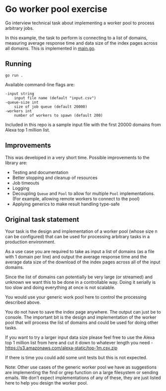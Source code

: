 # Go worker pool exercise

Go interview technical task about implementing a worker pool to process arbitrary jobs.

In this example, the task to perform is connecting to a list of domains, measuring average response time and data size of the index pages across all domains.
This is implemented in [main.go](main.go).

## Running

`go run .`

Available command-line flags are:

```
-input string
    input file name (default "input.csv")
-queue-size int
    size of job queue (default 20000)
-workers int
    number of workers to spawn (default 200)
```

Included in this repo is a sample input file with the first 20000 domains from Alexa top 1 million list.

## Improvements

This was developed in a very short time. Possible improvements to the library are:

- Testing and documentation
- Better stopping and cleanup of resources
- Job timeouts
- Logging
- Decoupling `Queue` and `Pool` to allow for multiple `Pool` implementations. (For example, allowing remote workers to connect to the pool)
- Applying generics to make result handling type-safe

## Original task statement

Your task is the design and implementation of a worker pool (whose size n can be configured)
that can be used for processing arbitrary tasks in a production environment.

As a use case you are required to take as input a list of domains (as a file with 1 domain per
line) and output the average response time and the average data size of the download of the
index pages across all of the input domains.

Since the list of domains can potentially be very large (or streamed) and unknown we want this
to be done in a controllable way. Doing it serially is too slow and doing everything at once is not
scalable.

You would use your generic work pool here to control the processing described above.

You do not have to save the index page anywhere. The output can just be to console. The
important bit is the design and implementation of the worker pool that will process the list of
domains and could be used for doing other tasks.

If you want to try a larger input data size please feel free to use the Alexa top 1 million list from
here and cut it down to whatever length you need -
https://s3.amazonaws.com/alexa-static/top-1m.csv.zip

If there is time you could add some unit tests but this is not expected.

Note: Other use cases of the generic worker pool we have as suggestions are implementing the
find or grep function on a large filesystem or sending emails. We don’t expect implementations
of any of these, they are just listed here to help you design the worker pool.